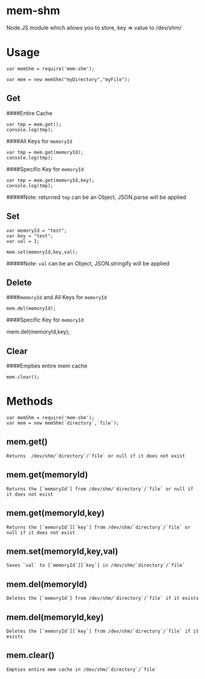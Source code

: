 mem-shm
==========
Node.JS module which allows you to store, key => value to /dev/shm/


# Usage 

    var memShm = require('mem-shm');
    
    var mem = new memShm("myDirectory","myFile");

## Get

####Entire Cache

    var tmp = mem.get();
    console.log(tmp);

####All Keys for `memoryId`

    var tmp = mem.get(memoryId);
    console.log(tmp);
 
####Specific Key for `memoryId`

    var tmp = mem.get(memoryId,key);
    console.log(tmp);

#####Note: returned `tmp` can be an Object, JSON.parse will be applied

## Set

    var memoryId = "test";
    var key = "test";
    var val = 1;
    
    mem.set(memoryId,key,val);

#####Note: `val` can be an Object, JSON.stringify will be applied

## Delete

####`memoryId` and All Keys for `memoryId`

    mem.del(memoryId);
 
####Specific Key  for `memoryId`

   mem.del(memoryId,key);


## Clear

####Empties entire mem cache

    mem.clear();




# Methods 

    var memShm = require('mem-shm');
    var mem = new memShm(`directory`,`file`);

## mem.get()

    Returns  /dev/shm/`directory`/`file` or null if it does not exist

## mem.get(memoryId)

    Returns the [`memoryId`] from /dev/shm/`directory`/`file` or null if it does not exist

## mem.get(memoryId,key)

    Returns the [`memoryId`][`key`] from /dev/shm/`directory`/`file` or null if it does not exist

## mem.set(memoryId,key,val)

    Saves `val` to [`memoryId`][`key`] in /dev/shm/`directory`/`file`

## mem.del(memoryId)

    Deletes the [`memoryId`] from /dev/shm/`directory`/`file` if it exists

## mem.del(memoryId,key)

    Deletes the [`memoryId`][`key`] from /dev/shm/`directory`/`file` if it exists

## mem.clear()

    Empties entire mem cache in /dev/shm/`directory`/`file`